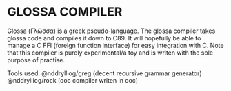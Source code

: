 GLOSSA COMPILER
===============

Glossa (Γλώσσα) is a greek pseudo-language. The glossa compiler takes glossa code and compiles it down to C89. It will hopefully be able to manage a C FFI (foreign function interface) for easy integration with C.
Note that this compiler is purely experimental/a toy and is writen with the sole purpose of practise.

Tools used:
@nddrylliog/greg (decent recursive grammar generator)
@nddrylliog/rock (ooc compiler writen in ooc)
